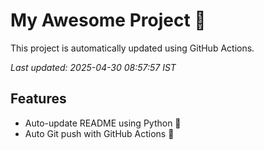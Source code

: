 # My Awesome Project 🚀

This project is automatically updated using GitHub Actions.

_Last updated: 2025-04-30 08:57:57 IST_

## Features
- Auto-update README using Python 🐍
- Auto Git push with GitHub Actions 🤖
